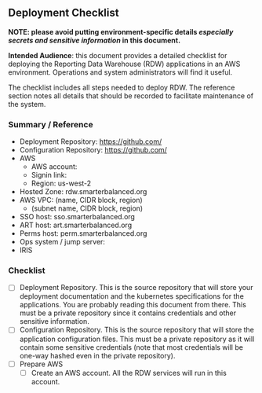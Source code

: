## Deployment Checklist

**NOTE: please avoid putting environment-specific details _especially secrets and sensitive information_ in this document.**

**Intended Audience**: this document provides a detailed checklist for deploying the Reporting Data Warehouse (RDW) applications in an AWS environment. Operations and system administrators will find it useful.

The checklist includes all steps needed to deploy RDW. The reference section notes all details that should be recorded to facilitate maintenance of the system.

### Summary / Reference

* Deployment Repository: https://github.com/
* Configuration Repository: https://github.com/
* AWS
    * AWS account:
    * Signin link:
    * Region: us-west-2
* Hosted Zone: rdw.smarterbalanced.org
* AWS VPC: (name, CIDR block, region)
    * (subnet name, CIDR block, region)
* SSO host: sso.smarterbalanced.org
* ART host: art.smarterbalanced.org
* Perms host: perm.smarterbalanced.org
* Ops system / jump server:
* IRIS

### Checklist

* [ ] Deployment Repository. This is the source repository that will store your deployment documentation and the kubernetes specifications for the applications. You are probably reading this document from there. This must be a private repository since it contains credentials and other sensitive information.
* [ ] Configuration Repository. This is the source repository that will store the application configuration files. This must be a private repository as it will contain some sensitive credentials (note that most credentials will be one-way hashed even in the private repository).
* [ ] Prepare AWS
    * [ ] Create an AWS account. All the RDW services will run in this account.